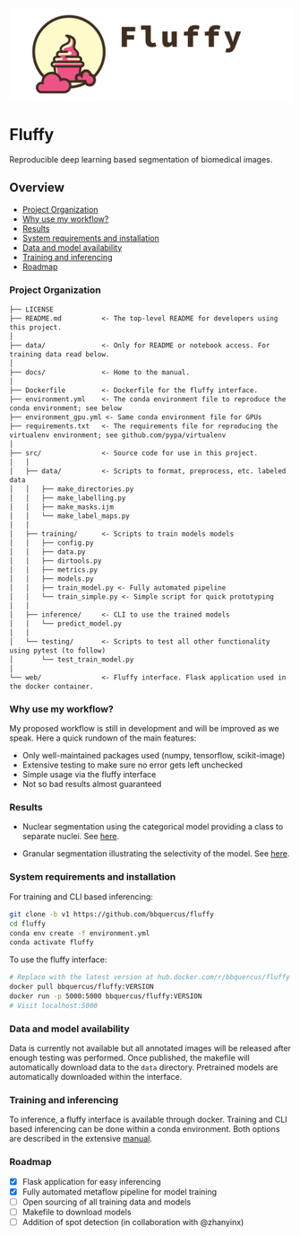 ![fluffy](./data/fluffy_header.png)

Fluffy
==============================

Reproducible deep learning based segmentation of biomedical images.



## Overview

- [Project Organization](#project-organization)
- [Why use my workflow?](#why-use-my-workflow)
- [Results](#results)
- [System requirements and installation](#system-requirements-and-installation)
- [Data and model availability](#data-and-model-availability)
- [Training and inferencing](#training-and-inferencing)
- [Roadmap](#roadmap)



### Project Organization

    ├── LICENSE
    ├── README.md          <- The top-level README for developers using this project.
    │
    ├── data/              <- Only for README or notebook access. For training data read below.
    │
    ├── docs/              <- Home to the manual.
    │
    ├── Dockerfile         <- Dockerfile for the fluffy interface.
    ├── environment.yml    <- The conda environment file to reproduce the conda environment; see below
    ├── environment_gpu.yml <- Same conda environment file for GPUs
    ├── requirements.txt   <- The requirements file for reproducing the virtualenv environment; see github.com/pypa/virtualenv
    │
    ├── src/               <- Source code for use in this project.
    │   │
    │   ├── data/          <- Scripts to format, preprocess, etc. labeled data
    │   │   ├── make_directories.py
    │   │   ├── make_labelling.py
    │   │   ├── make_masks.ijm
    │   │   └── make_label_maps.py
    │   │
    │   ├── training/      <- Scripts to train models models
    │   │   ├── config.py
    │   │   ├── data.py
    │   │   ├── dirtools.py
    │   │   ├── metrics.py
    │   │   ├── models.py
    │   │   ├── train_model.py <- Fully automated pipeline
    │   │   └── train_simple.py <- Simple script for quick prototyping
    │   │
    │   ├── inference/     <- CLI to use the trained models
    │   │   └── predict_model.py
    │   │
    │   └── testing/       <- Scripts to test all other functionality using pytest (to follow)
    │       └── test_train_model.py
    │
    └── web/               <- Fluffy interface. Flask application used in the docker container.



### Why use my workflow?

My proposed workflow is still in development and will be improved as we speak. Here a quick rundown of the main features:

- Only well-maintained packages used (numpy, tensorflow, scikit-image)
- Extensive testing to make sure no error gets left unchecked
- Simple usage via the fluffy interface
- Not so bad results almost guaranteed



### Results

* Nuclear segmentation using the categorical model providing a class to separate nuclei. See [here](./data/example_nucleus.pdf).

* Granular segmentation illustrating the selectivity of the model. See [here](./data/example_granules.pdf).



### System requirements and installation

For training and CLI based inferencing:
```bash
git clone -b v1 https://github.com/bbquercus/fluffy
cd fluffy
conda env create -f environment.yml
conda activate fluffy
```

To use the fluffy interface:
```bash
# Replace with the latest version at hub.docker.com/r/bbquercus/fluffy  
docker pull bbquercus/fluffy:VERSION
docker run -p 5000:5000 bbquercus/fluffy:VERSION
# Visit localhost:5000
```



### Data and model availability

Data is currently not available but all annotated images will be released after enough testing was performed. Once published, the makefile will automatically download data to the `data` directory. Pretrained models are automatically downloaded within the interface.



### Training and inferencing

To inference, a fluffy interface is available through docker.
Training and CLI based inferencing can be done within a conda environment.
Both options are described in the extensive [manual](https://github.com/bbquercus/fluffy/docs/manual.pdf).



### Roadmap

- [x] Flask application for easy inferencing
- [x] Fully automated metaflow pipeline for model training
- [ ] Open sourcing of all training data and models
- [ ] Makefile to download models
- [ ] Addition of spot detection (in collaboration with @zhanyinx)
